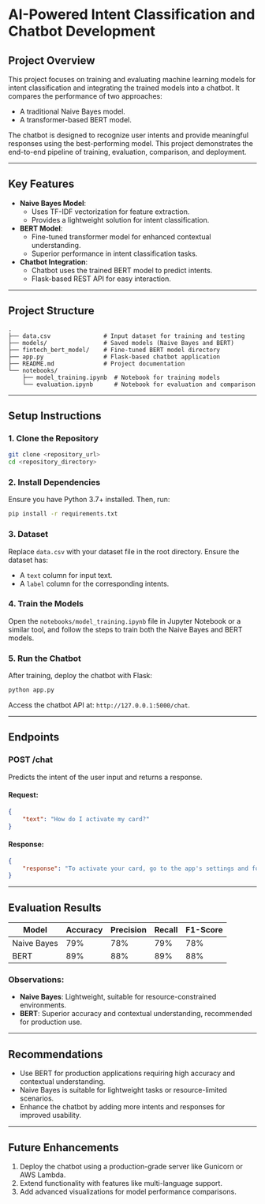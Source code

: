 
# **AI-Powered Intent Classification and Chatbot Development**

## **Project Overview**
This project focuses on training and evaluating machine learning models for intent classification and integrating the trained models into a chatbot. It compares the performance of two approaches:
- A traditional Naive Bayes model.
- A transformer-based BERT model.

The chatbot is designed to recognize user intents and provide meaningful responses using the best-performing model. This project demonstrates the end-to-end pipeline of training, evaluation, comparison, and deployment.

---

## **Key Features**
- **Naive Bayes Model**:
  - Uses TF-IDF vectorization for feature extraction.
  - Provides a lightweight solution for intent classification.
- **BERT Model**:
  - Fine-tuned transformer model for enhanced contextual understanding.
  - Superior performance in intent classification tasks.
- **Chatbot Integration**:
  - Chatbot uses the trained BERT model to predict intents.
  - Flask-based REST API for easy interaction.

---

## **Project Structure**

```plaintext
.
├── data.csv               # Input dataset for training and testing
├── models/                # Saved models (Naive Bayes and BERT)
├── fintech_bert_model/    # Fine-tuned BERT model directory
├── app.py                 # Flask-based chatbot application
├── README.md              # Project documentation
└── notebooks/
    ├── model_training.ipynb  # Notebook for training models
    └── evaluation.ipynb      # Notebook for evaluation and comparison
```

---

## **Setup Instructions**

### **1. Clone the Repository**
```bash
git clone <repository_url>
cd <repository_directory>
```

### **2. Install Dependencies**
Ensure you have Python 3.7+ installed. Then, run:
```bash
pip install -r requirements.txt
```

### **3. Dataset**
Replace `data.csv` with your dataset file in the root directory. Ensure the dataset has:
- A `text` column for input text.
- A `label` column for the corresponding intents.

### **4. Train the Models**
Open the `notebooks/model_training.ipynb` file in Jupyter Notebook or a similar tool, and follow the steps to train both the Naive Bayes and BERT models.

### **5. Run the Chatbot**
After training, deploy the chatbot with Flask:
```bash
python app.py
```
Access the chatbot API at: `http://127.0.0.1:5000/chat`.

---

## **Endpoints**

### **POST /chat**
Predicts the intent of the user input and returns a response.

#### **Request**:
```json
{
    "text": "How do I activate my card?"
}
```

#### **Response**:
```json
{
    "response": "To activate your card, go to the app's settings and follow the activation instructions."
}
```

---

## **Evaluation Results**
| **Model**       | **Accuracy** | **Precision** | **Recall** | **F1-Score** |
|------------------|--------------|---------------|------------|--------------|
| Naive Bayes      | 79%          | 78%           | 79%        | 78%          |
| BERT             | 89%          | 88%           | 89%        | 88%          |

### **Observations**:
- **Naive Bayes**: Lightweight, suitable for resource-constrained environments.
- **BERT**: Superior accuracy and contextual understanding, recommended for production use.

---

## **Recommendations**
- Use BERT for production applications requiring high accuracy and contextual understanding.
- Naive Bayes is suitable for lightweight tasks or resource-limited scenarios.
- Enhance the chatbot by adding more intents and responses for improved usability.

---

## **Future Enhancements**
1. Deploy the chatbot using a production-grade server like Gunicorn or AWS Lambda.
2. Extend functionality with features like multi-language support.
3. Add advanced visualizations for model performance comparisons.




